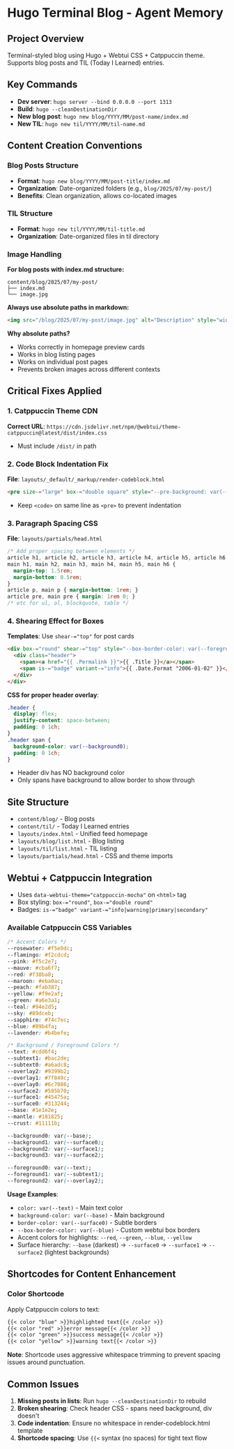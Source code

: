 # Hugo Terminal Blog - Agent Memory

## Project Overview
Terminal-styled blog using Hugo + Webtui CSS + Catppuccin theme. Supports blog posts and TIL (Today I Learned) entries.

## Key Commands
- **Dev server**: `hugo server --bind 0.0.0.0 --port 1313`
- **Build**: `hugo --cleanDestinationDir`
- **New blog post**: `hugo new blog/YYYY/MM/post-name/index.md`
- **New TIL**: `hugo new til/YYYY/MM/til-name.md`

## Content Creation Conventions

### Blog Posts Structure
- **Format**: `hugo new blog/YYYY/MM/post-title/index.md`
- **Organization**: Date-organized folders (e.g., `blog/2025/07/my-post/`)
- **Benefits**: Clean organization, allows co-located images

### TIL Structure  
- **Format**: `hugo new til/YYYY/MM/til-title.md`
- **Organization**: Date-organized files in til directory

### Image Handling
**For blog posts with index.md structure:**
```
content/blog/2025/07/my-post/
├── index.md
└── image.jpg
```

**Always use absolute paths in markdown:**
```html
<img src="/blog/2025/07/my-post/image.jpg" alt="Description" style="width: 300px; height: auto;">
```

**Why absolute paths?**
- Works correctly in homepage preview cards
- Works in blog listing pages  
- Works on individual post pages
- Prevents broken images across different contexts

## Critical Fixes Applied

### 1. Catppuccin Theme CDN
**Correct URL**: `https://cdn.jsdelivr.net/npm/@webtui/theme-catppuccin@latest/dist/index.css`
- Must include `/dist/` in path

### 2. Code Block Indentation Fix
**File**: `layouts/_default/_markup/render-codeblock.html`
```html
<pre size-="large" box-="double square" style="--pre-background: var(--background1); --box-border-color: var(--foreground1);"><code class="language-{{ .Type }}">{{ trim .Inner "\n" }}</code></pre>
```
- Keep `<code>` on same line as `<pre>` to prevent indentation

### 3. Paragraph Spacing CSS
**File**: `layouts/partials/head.html`
```css
/* Add proper spacing between elements */
article h1, article h2, article h3, article h4, article h5, article h6,
main h1, main h2, main h3, main h4, main h5, main h6 {
  margin-top: 1.5rem;
  margin-bottom: 0.5rem;
}
article p, main p { margin-bottom: 1rem; }
article pre, main pre { margin: 1rem 0; }
/* etc for ul, ol, blockquote, table */
```

### 4. Shearing Effect for Boxes
**Templates**: Use `shear-="top"` for post cards
```html
<div box-="round" shear-="top" style="--box-border-color: var(--foreground2);">
  <div class="header">
    <span><a href="{{ .Permalink }}">{{ .Title }}</a></span>
    <span is-="badge" variant-="info">{{ .Date.Format "2006-01-02" }}</span>
  </div>
</div>
```

**CSS for proper header overlay**:
```css
.header {
  display: flex;
  justify-content: space-between;
  padding: 0 1ch;
}
.header span {
  background-color: var(--background0);
  padding: 0 1ch;
}
```
- Header div has NO background color
- Only spans have background to allow border to show through

## Site Structure
- `content/blog/` - Blog posts
- `content/til/` - Today I Learned entries
- `layouts/index.html` - Unified feed homepage
- `layouts/blog/list.html` - Blog listing
- `layouts/til/list.html` - TIL listing
- `layouts/partials/head.html` - CSS and theme imports

## Webtui + Catppuccin Integration
- Uses `data-webtui-theme="catppuccin-mocha"` on `<html>` tag
- Box styling: `box-="round"`, `box-="double round"`
- Badges: `is-="badge" variant-="info|warning|primary|secondary"`

### Available Catppuccin CSS Variables
```css
/* Accent Colors */
--rosewater: #f5e0dc;
--flamingo: #f2cdcd;
--pink: #f5c2e7;
--mauve: #cba6f7;
--red: #f38ba8;
--maroon: #eba0ac;
--peach: #fab387;
--yellow: #f9e2af;
--green: #a6e3a1;
--teal: #94e2d5;
--sky: #89dceb;
--sapphire: #74c7ec;
--blue: #89b4fa;
--lavender: #b4befe;

/* Background / Foreground Colors */
--text: #cdd6f4;
--subtext1: #bac2de;
--subtext0: #a6adc8;
--overlay2: #9399b2;
--overlay1: #7f849c;
--overlay0: #6c7086;
--surface2: #585b70;
--surface1: #45475a;
--surface0: #313244;
--base: #1e1e2e;
--mantle: #181825;
--crust: #11111b;

--background0: var(--base);
--background1: var(--surface0);
--background2: var(--surface1);
--background3: var(--surface2);

--foreground0: var(--text);
--foreground1: var(--subtext1);
--foreground2: var(--overlay2);
```

**Usage Examples**:
- `color: var(--text)` - Main text color
- `background-color: var(--base)` - Main background
- `border-color: var(--surface0)` - Subtle borders
- `--box-border-color: var(--blue)` - Custom webtui box borders
- Accent colors for highlights: `--red`, `--green`, `--blue`, `--yellow`
- Surface hierarchy: `--base` (darkest) → `--surface0` → `--surface1` → `--surface2` (lightest backgrounds)

## Shortcodes for Content Enhancement

### Color Shortcode
Apply Catppuccin colors to text:
```markdown
{{< color "blue" >}}highlighted text{{< /color >}}
{{< color "red" >}}error message{{< /color >}}
{{< color "green" >}}success message{{< /color >}}
{{< color "yellow" >}}warning text{{< /color >}}
```

**Note**: Shortcode uses aggressive whitespace trimming to prevent spacing issues around punctuation.

## Common Issues
1. **Missing posts in lists**: Run `hugo --cleanDestinationDir` to rebuild
2. **Broken shearing**: Check header CSS - spans need background, div doesn't
3. **Code indentation**: Ensure no whitespace in render-codeblock.html template
4. **Shortcode spacing**: Use `{{<` syntax (no spaces) for tight text flow
